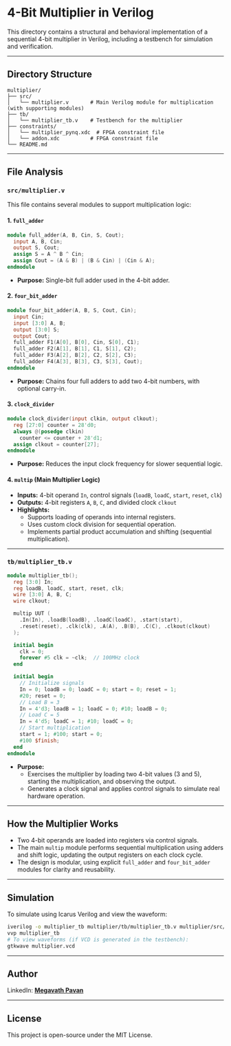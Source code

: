 # 4-Bit Multiplier in Verilog

This directory contains a structural and behavioral implementation of a sequential 4-bit multiplier in Verilog, including a testbench for simulation and verification.

---

## Directory Structure

```
multiplier/
├── src/
│   └── multiplier.v       # Main Verilog module for multiplication (with supporting modules)
├── tb/
│   └── multiplier_tb.v    # Testbench for the multiplier
├── constraints/
│   └── multiplier_pynq.xdc  # FPGA constraint file
│   └── addon.xdc          # FPGA constraint file
└── README.md
```

---

## File Analysis

### `src/multiplier.v`

This file contains several modules to support multiplication logic:

#### 1. `full_adder`
```verilog
module full_adder(A, B, Cin, S, Cout);
  input A, B, Cin;
  output S, Cout;
  assign S = A ^ B ^ Cin;
  assign Cout = (A & B) | (B & Cin) | (Cin & A);
endmodule
```
- **Purpose:** Single-bit full adder used in the 4-bit adder.

#### 2. `four_bit_adder`
```verilog
module four_bit_adder(A, B, S, Cout, Cin);
  input Cin;
  input [3:0] A, B;
  output [3:0] S;
  output Cout;
  full_adder F1(A[0], B[0], Cin, S[0], C1);
  full_adder F2(A[1], B[1], C1, S[1], C2);
  full_adder F3(A[2], B[2], C2, S[2], C3);
  full_adder F4(A[3], B[3], C3, S[3], Cout);
endmodule
```
- **Purpose:** Chains four full adders to add two 4-bit numbers, with optional carry-in.

#### 3. `clock_divider`
```verilog
module clock_divider(input clkin, output clkout);
  reg [27:0] counter = 28'd0;
  always @(posedge clkin)
    counter <= counter + 28'd1;
  assign clkout = counter[27];
endmodule
```
- **Purpose:** Reduces the input clock frequency for slower sequential logic.

#### 4. `multip` (Main Multiplier Logic)
- **Inputs:** 4-bit operand `In`, control signals (`loadB`, `loadC`, `start`, `reset`, `clk`)
- **Outputs:** 4-bit registers `A`, `B`, `C`, and divided clock `clkout`
- **Highlights:**
  - Supports loading of operands into internal registers.
  - Uses custom clock division for sequential operation.
  - Implements partial product accumulation and shifting (sequential multiplication).

---

### `tb/multiplier_tb.v`

```verilog
module multiplier_tb();
  reg [3:0] In;
  reg loadB, loadC, start, reset, clk;
  wire [3:0] A, B, C;
  wire clkout;

  multip UUT (
    .In(In), .loadB(loadB), .loadC(loadC), .start(start),
    .reset(reset), .clk(clk), .A(A), .B(B), .C(C), .clkout(clkout)
  );

  initial begin
    clk = 0;
    forever #5 clk = ~clk;  // 100MHz clock
  end

  initial begin
    // Initialize signals
    In = 0; loadB = 0; loadC = 0; start = 0; reset = 1;
    #20; reset = 0;
    // Load B = 3
    In = 4'd3; loadB = 1; loadC = 0; #10; loadB = 0;
    // Load C = 5
    In = 4'd5; loadC = 1; #10; loadC = 0;
    // Start multiplication
    start = 1; #100; start = 0;
    #100 $finish;
  end
endmodule
```

- **Purpose:** 
  - Exercises the multiplier by loading two 4-bit values (3 and 5), starting the multiplication, and observing the output.
  - Generates a clock signal and applies control signals to simulate real hardware operation.

---

## How the Multiplier Works

- Two 4-bit operands are loaded into registers via control signals.
- The main `multip` module performs sequential multiplication using adders and shift logic, updating the output registers on each clock cycle.
- The design is modular, using explicit `full_adder` and `four_bit_adder` modules for clarity and reusability.

---

## Simulation

To simulate using Icarus Verilog and view the waveform:

```sh
iverilog -o multiplier_tb multiplier/tb/multiplier_tb.v multiplier/src/multiplier.v
vvp multiplier_tb
# To view waveforms (if VCD is generated in the testbench):
gtkwave multiplier.vcd
```

---

## Author

LinkedIn: [**Megavath Pavan**](https://www.linkedin.com/in/megavath-pavan-1a4724262/)

---

## License

This project is open-source under the MIT License.
